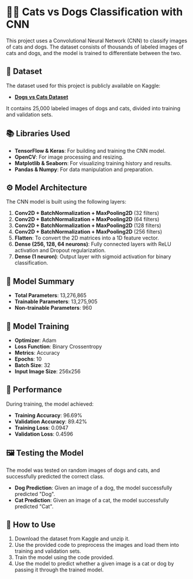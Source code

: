 # 🐶🐱 Cats vs Dogs Classification with CNN

This project uses a Convolutional Neural Network (CNN) to classify images of cats and dogs. The dataset consists of thousands of labeled images of cats and dogs, and the model is trained to differentiate between the two.

## 📁 Dataset

The dataset used for this project is publicly available on Kaggle:

- **[Dogs vs Cats Dataset](https://www.kaggle.com/datasets/salader/dogs-vs-cats)**

It contains 25,000 labeled images of dogs and cats, divided into training and validation sets.

## 📚 Libraries Used

- **TensorFlow & Keras**: For building and training the CNN model.
- **OpenCV**: For image processing and resizing.
- **Matplotlib & Seaborn**: For visualizing training history and results.
- **Pandas & Numpy**: For data manipulation and preparation.

## ⚙️ Model Architecture

The CNN model is built using the following layers:

1. **Conv2D + BatchNormalization + MaxPooling2D** (32 filters)
2. **Conv2D + BatchNormalization + MaxPooling2D** (64 filters)
3. **Conv2D + BatchNormalization + MaxPooling2D** (128 filters)
4. **Conv2D + BatchNormalization + MaxPooling2D** (256 filters)
5. **Flatten**: To convert the 2D matrices into a 1D feature vector.
6. **Dense (256, 128, 64 neurons)**: Fully connected layers with ReLU activation and Dropout regularization.
7. **Dense (1 neuron)**: Output layer with sigmoid activation for binary classification.

## 🔢 Model Summary

- **Total Parameters**: 13,276,865
- **Trainable Parameters**: 13,275,905
- **Non-trainable Parameters**: 960

## 🚀 Model Training

- **Optimizer**: Adam
- **Loss Function**: Binary Crossentropy
- **Metrics**: Accuracy
- **Epochs**: 10
- **Batch Size**: 32
- **Input Image Size**: 256x256

## 🎯 Performance

During training, the model achieved:

- **Training Accuracy**: 96.69%
- **Validation Accuracy**: 89.42%
- **Training Loss**: 0.0947
- **Validation Loss**: 0.4596

## 🖼️ Testing the Model

The model was tested on random images of dogs and cats, and successfully predicted the correct class.

- **Dog Prediction**: Given an image of a dog, the model successfully predicted "Dog".
- **Cat Prediction**: Given an image of a cat, the model successfully predicted "Cat".

## 🔧 How to Use

1. Download the dataset from Kaggle and unzip it.
2. Use the provided code to preprocess the images and load them into training and validation sets.
3. Train the model using the code provided.
4. Use the model to predict whether a given image is a cat or dog by passing it through the trained model.

